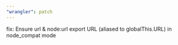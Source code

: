```yaml
---
"wrangler": patch
---
```


fix: Ensure url & node:url export URL (aliased to globalThis.URL) in node_compat mode
